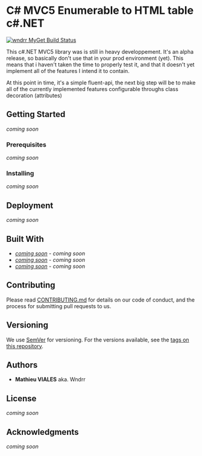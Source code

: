# C# MVC5 Enumerable to HTML table c#.NET

[![wndrr MyGet Build Status](https://www.myget.org/BuildSource/Badge/wndrr?identifier=22318d40-5a11-4ebf-9fe3-36c2e24e05f5)](https://www.myget.org/)

This c#.NET MVC5 library was is still in heavy developpement. It's an alpha release, so basically don't use that in your prod environment (yet). This means that i haven't taken the time to properly test it, and that it doesn't yet implement all of the features I intend it to contain.

At this point in time, it's a simple fluent-api, the next big step will be to make all of the currently implemented features configurable throughs class decoration (attributes)

## Getting Started

*coming soon*

### Prerequisites

*coming soon*

### Installing

*coming soon*

## Deployment

*coming soon*

## Built With

* *[coming soon](http://comingsoon)* - *coming soon*
* *[coming soon](http://comingsoon)* - *coming soon*
* *[coming soon](http://comingsoon)* - *coming soon*

## Contributing

Please read [CONTRIBUTING.md](https://github.com/Wndrr/MVC5HtmlTable/blob/master/CONTRIBUTING.md) for details on our code of conduct, and the process for submitting pull requests to us.

## Versioning

We use [SemVer](http://semver.org/) for versioning. For the versions available, see the [tags on this repository](https://github.com/your/project/tags). 

## Authors

* **Mathieu VIALES** aka. Wndrr

## License

*coming soon*

## Acknowledgments

*coming soon*
